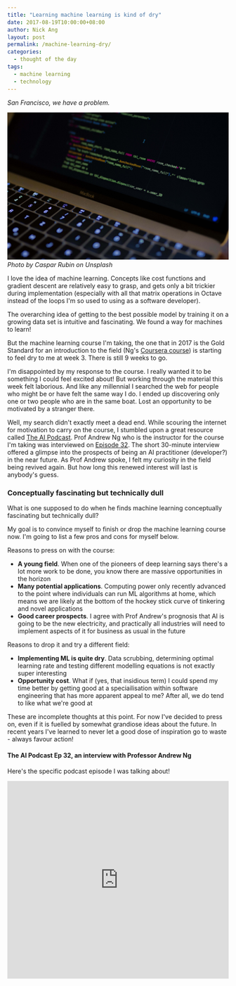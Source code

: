 ```yaml
---
title: "Learning machine learning is kind of dry"
date: 2017-08-19T10:00:00+08:00
author: Nick Ang
layout: post
permalink: /machine-learning-dry/
categories:
  - thought of the day
tags:
  - machine learning
  - technology
---
```


*San Francisco, we have a problem.*

![laptop screen with code](/assets/images/code_min.jpg)
*Photo by Caspar Rubin on Unsplash*

<!--more-->

I love the idea of machine learning. Concepts like cost functions and gradient descent are relatively easy to grasp, and gets only a bit trickier during implementation (especially with all that matrix operations in Octave instead of the loops I'm so used to using as a software developer).

The overarching idea of getting to the best possible model by training it on a growing data set is intuitive and fascinating. We found a way for machines to learn!

But the machine learning course I'm taking, the one that in 2017 is the Gold Standard for an introduction to the field (Ng's [Coursera course][2]) is starting to feel dry to me at week 3. There is still 9 weeks to go.

I'm disappointed by my response to the course. I really wanted it to be something I could feel excited about! But working through the material this week felt laborious. And like any millennial I searched the web for people who might be or have felt the same way I do. I ended up discovering only one or two people who are in the same boat. Lost an opportunity to be motivated by a stranger there.

Well, my search didn't exactly meet a dead end. While scouring the internet for motivation to carry on the course, I stumbled upon a great resource called [The AI Podcast][3]. Prof Andrew Ng who is the instructor for the course I'm taking was interviewed on [Episode 32][1]. The short 30-minute interview offered a glimpse into the prospects of being an AI practitioner (developer?) in the near future. As Prof Andrew spoke, I felt my curiosity in the field being revived again. But how long this renewed interest will last is anybody's guess.

### Conceptually fascinating but technically dull

What is one supposed to do when he finds machine learning conceptually fascinating but technically dull?

My goal is to convince myself to finish or drop the machine learning course now. I'm going to list a few pros and cons for myself below.

Reasons to press on with the course:
- **A young field**. When one of the pioneers of deep learning says there's a lot more work to be done, you know there are massive opportunities in the horizon
- **Many potential applications**. Computing power only recently advanced to the point where individuals can run ML algorithms at home, which means we are likely at the bottom of the hockey stick curve of tinkering and novel applications
- **Good career prospects**. I agree with Prof Andrew's prognosis that AI is going to be the new electricity, and practically all industries will need to implement aspects of it for business as usual in the future

Reasons to drop it and try a different field:
- **Implementing ML is quite dry**. Data scrubbing, determining optimal learning rate and testing different modelling equations is not exactly super interesting
- **Opportunity cost**. What if (yes, that insidious term) I could spend my time better by getting good at a speciailisation within software engineering that has more apparent appeal to me? After all, we do tend to like what we're good at

These are incomplete thoughts at this point. For now I've decided to press on, even if it is fuelled by somewhat grandiose ideas about the future. In recent years I've learned to never let a good dose of inspiration go to waste - always favour action!

#### The AI Podcast Ep 32, an interview with Professor Andrew Ng

Here's the specific podcast episode I was talking about!

<iframe width="100%" height="450" scrolling="no" frameborder="no" src="https://w.soundcloud.com/player/?url=https%3A//api.soundcloud.com/tracks/334829522&amp;color=ff5500&amp;auto_play=false&amp;hide_related=false&amp;show_comments=true&amp;show_user=true&amp;show_reposts=false&amp;visual=true"></iframe>


[1]: https://soundcloud.com/theaipodcast/andrew-ng-ai-new-electricity
[2]: https://www.coursera.org/learn/machine-learning
[3]: https://soundcloud.com/theaipodcast
